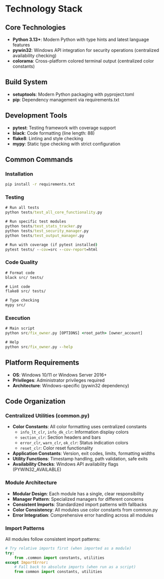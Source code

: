 # Technology Stack

## Core Technologies
- **Python 3.13+**: Modern Python with type hints and latest language features
- **pywin32**: Windows API integration for security operations (centralized availability checking)
- **colorama**: Cross-platform colored terminal output (centralized color constants)

## Build System
- **setuptools**: Modern Python packaging with pyproject.toml
- **pip**: Dependency management via requirements.txt

## Development Tools
- **pytest**: Testing framework with coverage support
- **black**: Code formatting (line length: 88)
- **flake8**: Linting and style checking
- **mypy**: Static type checking with strict configuration

## Common Commands

### Installation
```cmd
pip install -r requirements.txt
```

### Testing
```cmd
# Run all tests
python tests/test_all_core_functionality.py

# Run specific test modules
python tests/test_stats_tracker.py
python tests/test_security_manager.py
python tests/test_output_manager.py

# Run with coverage (if pytest installed)
pytest tests/ --cov=src --cov-report=html
```

### Code Quality
```cmd
# Format code
black src/ tests/

# Lint code
flake8 src/ tests/

# Type checking
mypy src/
```

### Execution
```cmd
# Main script
python src/fix_owner.py [OPTIONS] <root_path> [owner_account]

# Help
python src/fix_owner.py --help
```

## Platform Requirements
- **OS**: Windows 10/11 or Windows Server 2016+
- **Privileges**: Administrator privileges required
- **Architecture**: Windows-specific (pywin32 dependency)

## Code Organization

### Centralized Utilities (common.py)
- **Color Constants**: All color formatting uses centralized constants
  - `info_lt_clr`, `info_dk_clr`: Information display colors
  - `section_clr`: Section headers and bars
  - `error_clr`, `warn_clr`, `ok_clr`: Status indication colors
  - `reset_clr`: Color reset functionality
- **Application Constants**: Version, exit codes, limits, formatting widths
- **Utility Functions**: Timestamp handling, path validation, safe exits
- **Availability Checks**: Windows API availability flags (PYWIN32_AVAILABLE)

### Module Architecture
- **Modular Design**: Each module has a single, clear responsibility
- **Manager Pattern**: Specialized managers for different concerns
- **Consistent Imports**: Standardized import patterns with fallbacks
- **Color Consistency**: All modules use color constants from common.py
- **Error Integration**: Comprehensive error handling across all modules

### Import Patterns
All modules follow consistent import patterns:
```python
# Try relative imports first (when imported as a module)
try:
    from .common import constants, utilities
except ImportError:
    # Fall back to absolute imports (when run as a script)
    from common import constants, utilities
```